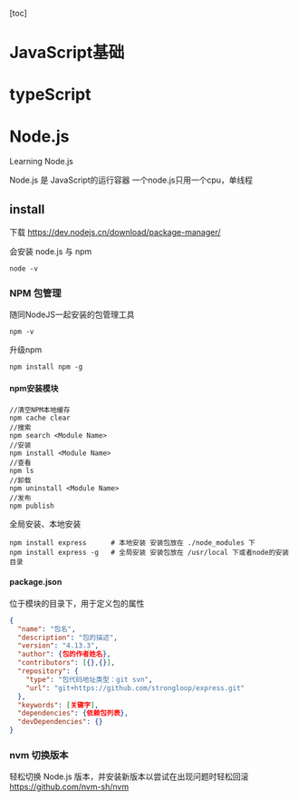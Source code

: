 [toc]

# JavaScript基础

# typeScript

# Node.js
Learning Node.js

Node.js 是 JavaScript的运行容器
一个node.js只用一个cpu，单线程

## install
下载 https://dev.nodejs.cn/download/package-manager/

会安装 node.js 与 npm

```
node -v
```

### NPM 包管理
随同NodeJS一起安装的包管理工具
```
npm -v
```

升级npm
```
npm install npm -g
```

#### npm安装模块

```shell
//清空NPM本地缓存
npm cache clear
//搜索
npm search <Module Name>
//安装
npm install <Module Name>
//查看
npm ls
//卸载
npm uninstall <Module Name>
//发布
npm publish
```
全局安装、本地安装
```
npm install express      # 本地安装 安装包放在 ./node_modules 下
npm install express -g   # 全局安装 安装包放在 /usr/local 下或者node的安装目录
```
#### package.json
位于模块的目录下，用于定义包的属性
```json
{
  "name": "包名",
  "description": "包的描述",
  "version": "4.13.3",
  "author": {包的作者姓名},
  "contributors": [{},{}],
  "repository": {
    "type": "包代码地址类型：git svn",
    "url": "git+https://github.com/strongloop/express.git"
  },
  "keywords": [关键字],
  "dependencies": {依赖包列表},
  "devDependencies": {}
}
```


### nvm 切换版本
轻松切换 Node.js 版本，并安装新版本以尝试在出现问题时轻松回滚
https://github.com/nvm-sh/nvm

